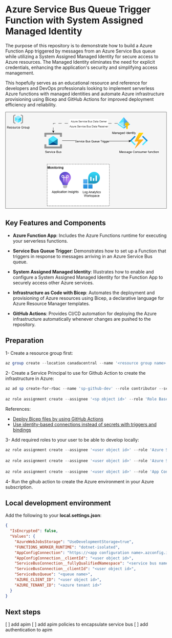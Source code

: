 # Azure Service Bus Queue Trigger Function with System Assigned Managed Identity

The purpose of this repository is to demonstrate how to build a Azure Function App triggered by messages from an Azure Service Bus queue while utilizing a System Assigned Managed Identity for secure access to Azure resources. The Managed Identity eliminates the need for explicit credentials, enhancing the application's security and simplifying access management.

This hopefully serves as an educational resource and reference for developers and DevOps professionals looking to implement serverless Azure functions with managed identities and automate Azure infrastructure provisioning using Bicep and GitHub Actions for improved deployment efficiency and reliability.

![architecture diagram](docs/architecture.png)

## Key Features and Components

- **Azure Function App**: Includes the Azure Functions runtime for executing your serverless functions.

- **Service Bus Queue Trigger**: Demonstrates how to set up a Function that triggers in response to messages arriving in an Azure Service Bus queue.

- **System Assigned Managed Identity**: Illustrates how to enable and configure a System Assigned Managed Identity for the Function App to securely access other Azure services.

- **Infrastructure as Code with Bicep**: Automates the deployment and provisioning of Azure resources using Bicep, a declarative language for Azure Resource Manager templates.

- **GitHub Actions**: Provides CI/CD automation for deploying the Azure infrastructure automatically whenever changes are pushed to the repository.

## Preparation

1- Create a resource group first:

```powershell
az group create --location canadacentral --name '<resource group name>'
```

2- Create a Service Principal to use for Github Action to create the infrastructure in Azure:

```powershell
az ad sp create-for-rbac --name 'sp-github-dev' --role contributor --scopes '/subscriptions/<subscription id>/resourceGroups/<resource group name>' --json-auth

az role assignment create --assignee '<sp object id>' --role 'Role Based Access Control Administrator (Preview)' --scope 'subscriptions/<subscription id>/resourceGroups/<resource group name>'
```

References:

- [Deploy Bicep files by using GitHub Actions](https://learn.microsoft.com/en-us/azure/azure-resource-manager/bicep/deploy-github-actions?tabs=userlevel%2CCLI)
- [Use identity-based connections instead of secrets with triggers and bindings](https://learn.microsoft.com/en-us/azure/azure-functions/functions-identity-based-connections-tutorial-2)

3- Add required roles to your user to be able to develop locally:

```powershell
az role assignment create --assignee '<user object id>' --role 'Azure Service Bus Data Receiver' --scope '/subscriptions/<subscription id>/resourceGroups/<resource group name>/providers/Microsoft.ServiceBus/namespaces/<service bus namespace>'

az role assignment create --assignee '<user object id>' --role 'Azure Service Bus Data Owner' --scope '/subscriptions/<subscription id>/resourceGroups/<resource group name>/providers/Microsoft.ServiceBus/namespaces/<service bus namespace>'

az role assignment create --assignee '<user object id>' --role 'App Configuration Data Reader' --scope '/subscriptions/<subscription id>/resourceGroups/<resource group name>/providers/Microsoft.AppConfiguration/configurationStores/<app configuration name>'
```

4- Run the gihub action to create the Azure environment in your Azure subscription.

## Local development environment

Add the following to your **local.settings.json**:

```json
{
  "IsEncrypted": false,
  "Values": {
    "AzureWebJobsStorage": "UseDevelopmentStorage=true",
    "FUNCTIONS_WORKER_RUNTIME": "dotnet-isolated",
    "AppConfigConnection": "https://<app configuration name>.azconfig.io",
    "AppConfigConnection__clientId": "<user object id>",
    "ServiceBusConnection__fullyQualifiedNamespace": "<service bus namespace>.servicebus.windows.net",
    "ServiceBusConnection__clientId": "<user object id>",
    "ServiceBusQueue": "<queue name>",
    "AZURE_CLIENT_ID": "<user object id>",
    "AZURE_TENANT_ID": "<azure tenant id>"
  }
}
```

## Next steps

[ ] add apim
[ ] add apim policies to encapsulate service bus
[ ] add authentication to apim
